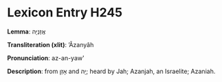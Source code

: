 # Lexicon Entry H245

**Lemma**: אֲזַנְיָה

**Transliteration (xlit)**: ʼĂzanyâh

**Pronunciation**: az-an-yaw'

**Description**:
from אָזַן and יָהּ; heard by Jah; Azanjah, an Israelite; Azaniah.
